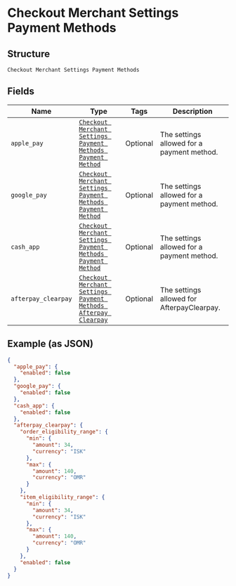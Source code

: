 
# Checkout Merchant Settings Payment Methods

## Structure

`Checkout Merchant Settings Payment Methods`

## Fields

| Name | Type | Tags | Description |
|  --- | --- | --- | --- |
| `apple_pay` | [`Checkout Merchant Settings Payment Methods Payment Method`](../../doc/models/checkout-merchant-settings-payment-methods-payment-method.md) | Optional | The settings allowed for a payment method. |
| `google_pay` | [`Checkout Merchant Settings Payment Methods Payment Method`](../../doc/models/checkout-merchant-settings-payment-methods-payment-method.md) | Optional | The settings allowed for a payment method. |
| `cash_app` | [`Checkout Merchant Settings Payment Methods Payment Method`](../../doc/models/checkout-merchant-settings-payment-methods-payment-method.md) | Optional | The settings allowed for a payment method. |
| `afterpay_clearpay` | [`Checkout Merchant Settings Payment Methods Afterpay Clearpay`](../../doc/models/checkout-merchant-settings-payment-methods-afterpay-clearpay.md) | Optional | The settings allowed for AfterpayClearpay. |

## Example (as JSON)

```json
{
  "apple_pay": {
    "enabled": false
  },
  "google_pay": {
    "enabled": false
  },
  "cash_app": {
    "enabled": false
  },
  "afterpay_clearpay": {
    "order_eligibility_range": {
      "min": {
        "amount": 34,
        "currency": "ISK"
      },
      "max": {
        "amount": 140,
        "currency": "OMR"
      }
    },
    "item_eligibility_range": {
      "min": {
        "amount": 34,
        "currency": "ISK"
      },
      "max": {
        "amount": 140,
        "currency": "OMR"
      }
    },
    "enabled": false
  }
}
```

